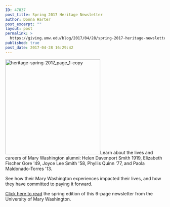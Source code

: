 ```yaml
---
ID: 47837
post_title: Spring 2017 Heritage Newsletter
author: Donna Harter
post_excerpt: ""
layout: post
permalink: >
  https://giving.umw.edu/blog/2017/04/28/spring-2017-heritage-newsletter/
published: true
post_date: 2017-04-28 16:29:42
---
```

<a href="https://giving.umw.edu/wp-content/uploads/2017/04/Heritage-Spring-2017_Page_1-Copy.jpg"><img class=" wp-image-47838 size-medium alignleft" src="https://giving.umw.edu/wp-content/uploads/2017/04/Heritage-Spring-2017_Page_1-Copy-300x300.jpg" alt="heritage-spring-2017_page_1-copy" width="300" height="300" /></a>Learn about the lives and careers of Mary Washington alumni: Helen Davenport Smith 1919, Elizabeth Fischer Gore '49, Joyce Lee Smith '58, Phyllis Quinn '77, and Paola Maldonado-Torres '13.

See how their Mary Washington experiences impacted their lives, and how they have committed to paying it forward.

<a href="https://giving.umw.edu/wp-content/uploads/2017/04/HeritageNewsSpring-2017-for-web.pdf" target="_blank">Click here to read</a> the spring edition of this 6-page newsletter from the University of Mary Washington.